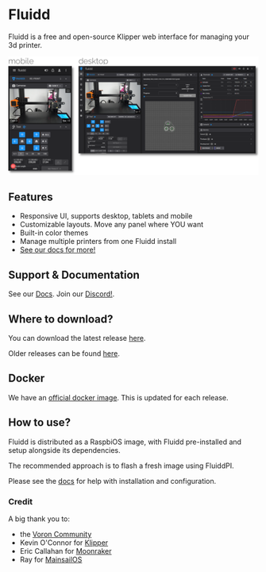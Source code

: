# Fluidd

Fluidd is a free and open-source Klipper web interface for managing your 3d printer.

![Fluidd](/docs/assets/images/preview_sliced.png "Fluidd")

## Features

- Responsive UI, supports desktop, tablets and mobile
- Customizable layouts. Move any panel where YOU want
- Built-in color themes
- Manage multiple printers from one Fluidd install
- [See our docs for more!](https://docs.fluidd.xyz)

## Support & Documentation

See our [Docs](https://docs.fluidd.xyz).
Join our [Discord!](https://discord.gg/GZ3D5tqfcF).

## Where to download?

You can download the latest release [here](https://github.com/fluidd-core/fluidd/releases/latest).

Older releases can be found [here](https://github.com/fluidd-core/fluidd/releases).

## Docker

We have an [official docker image](https://hub.docker.com/r/cadriel/fluidd). This is updated for each release.

## How to use?

Fluidd is distributed as a RaspbiOS image, with Fluidd pre-installed and setup alongside its dependencies.

The recommended approach is to flash a fresh image using FluiddPI.

Please see the [docs](https://docs.fluidd.xyz) for help with installation and configuration.

### Credit

A big thank you to:

- the [Voron Community](http://vorondesign.com/)
- Kevin O'Connor for [Klipper](https://github.com/KevinOConnor/klipper)
- Eric Callahan for [Moonraker](https://github.com/Arksine/moonraker)
- Ray for [MainsailOS](https://github.com/raymondh2/MainsailOS)
